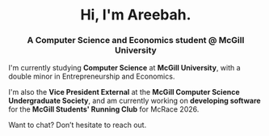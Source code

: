 <h1 align="center">Hi, I'm Areebah.</h1>
<h3 align="center">A Computer Science and Economics student @ McGill University</h3>

  </h1>
  <p>
    I'm currently studying <b>Computer Science</b> at <b>McGill University</b>,
    with a double minor in Entrepreneurship and Economics.
  </p>
  <p>
    I'm also the <b>Vice President External</b> at the <b>McGill Computer Science Undergraduate Society</b>,
    and am currently working on <b>developing software</b> for the <b>McGill Students' Running Club</b> for McRace 2026.
  </p>
  <p>Want to chat? Don’t hesitate to reach out.</p>





